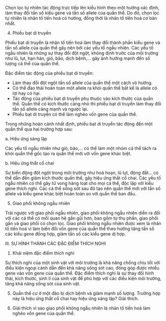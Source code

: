 Chọn lọc tự nhiên tác động trực tiếp lên kiểu hình theo một hướng xác định, làm thay đổi tần số kiểu gene và tần số allele của quần thể. Do đó, chọn lọc tự nhiên là nhân tố tiến hoá có hướng, đồng thời là nhân tố tiến hoá cơ bản nhất.

4. Phiếu bạt di truyền

Phiếu bạt di truyền là nhân tố tiến hoá làm thay đổi thành phần kiểu gene và tần số allele của quần thể gây nên bởi các yếu tố ngẫu nhiên. Các yếu tố ngẫu nhiên là những sự thay đổi đột ngột, không định trước của môi trường như lũ, lụt, hạn hán, gió, bão, dịch bệnh,... gây ảnh hưởng mạnh đến số lượng cá thể của quần thể.

Đặc điểm tác động của phiếu bạt di truyền:
- Làm thay đổi đột ngột tần số allele của quần thể một cách vô hướng.
- Có thể đào thải hoàn toàn một allele ra khỏi quần thể bất kể là allele có lợi hay có hại.
- Tác động của phiếu bạt di truyền phụ thuộc vào kích thước của quần thể. Quần thể có kích thước càng nhỏ thì phiếu bạt di truyền làm thay đổi tần số allele càng mạnh và ngược lại.
- Phiếu bạt di truyền có thể làm nghèo vốn gene của quần thể.

Trong những hoàn cảnh nhất định, phiếu bạt di truyền tác động đến một quần thể qua hai trường hợp sau:

a. Hiệu ứng sáng lập

Các yếu tố ngẫu nhiên như gió, bão,... có thể làm một nhóm cá thể tách ra khỏi quần thể gốc tạo ra quần thể mới với vốn gene khác biệt.

b. Hiệu ứng thắt cổ chai

Sự biến động đột ngột trong môi trường như hoả hoạn, lũ lụt, động đất... có thể dẫn đến giảm kích thước quần thể, gây hiệu ứng thắt cổ chai. Các yếu tố ngẫu nhiên có thể gây tử vong hàng loạt cho mọi cá thể, độc lập với kiểu gene thích nghi. Các cá thể sống sót sau đó tạo nên quần thể mới với tần số allele và kiểu gene khác biệt hoàn toàn so với quần thể ban đầu.

5. Giao phối không ngẫu nhiên

Trái ngược với giao phối ngẫu nhiên, giao phối không ngẫu nhiên diễn ra đối với các cá thể có mối quan hệ gần gũi hơn, bao gồm tự thụ phấn, giao phối gần và giao phối có chọn lọc. Giao phối không ngẫu nhiên được xem là nhân tố tiến hoá vì làm biến đổi vốn gene của quần thể theo hướng tăng tần số các kiểu gene đồng hợp, giảm tần số các kiểu gene dị hợp.

III. SỰ HÌNH THÀNH CÁC ĐẶC ĐIỂM THÍCH NGHI

1. Khái niệm đặc điểm thích nghi

Sự thích nghi của một sinh vật với môi trường là khả năng chống chịu tốt với điều kiện ngoại cảnh dẫn đến khả năng sống sót cao, đóng góp được nhiều gene vào vốn gene của quần thể. Đặc điểm thích nghi là sự thay đổi hình thái, kích thước, sinh lí của sinh vật để phù hợp với các điều kiện môi trường, tăng khả năng sống sót của sinh vật.

5. Quần thể cư ở một đảo bị dịch bệnh và giảm mạnh số lượng. Trường hợp này là hiệu ứng thắt cổ chai hay hiệu ứng sáng lập? Giải thích.

6. Giải thích vì sao giao phối không ngẫu nhiên là nhân tố tiến hoá làm nghèo vốn gene của quần thể.